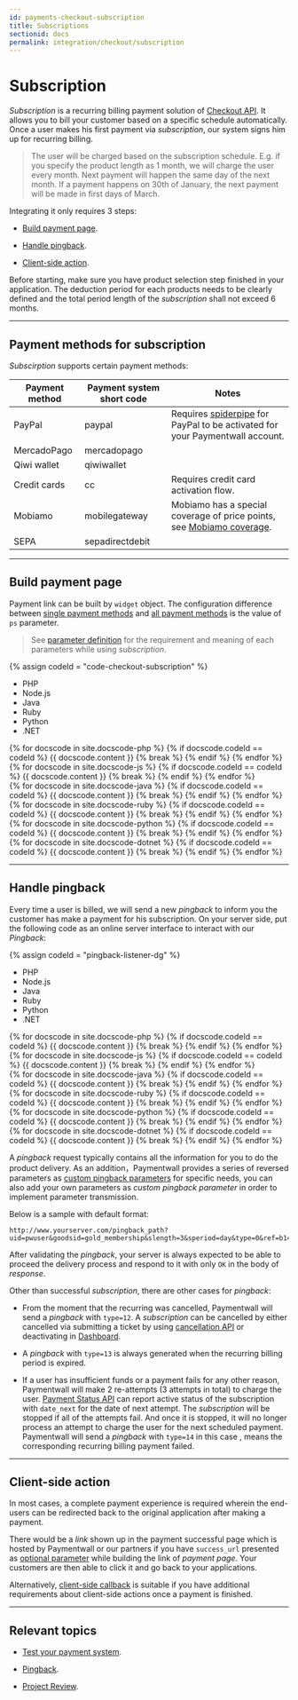 ```yaml
---
id: payments-checkout-subscription
title: Subscriptions
sectionid: docs
permalink: integration/checkout/subscription
---
```


# Subscription

*Subscription* is a recurring billing payment solution of [Checkout API](/integration/checkout-home). It allows you to bill your customer based on a specific schedule automatically. Once a user makes his first payment via *subscription*, our system signs him up for recurring billing.

> The user will be charged based on the subscription schedule. E.g. if you specify the product length as 1 month, we will charge the user every month. Next payment will happen the same day of the next month. If a payment happens on 30th of January, the next payment will be made in first days of March.

Integrating it only requires 3 steps:

* [Build payment page](#build-payment-page).

* [Handle pingback](#handle-pingback).

* [Client-side action](#client-side-action).

Before starting, make sure you have product selection step finished in your application. The deduction period for each products needs to be clearly defined and the total period length of the *subscription* shall not exceed 6 months.

***

## Payment methods for subscription

*Subscirption* supports certain payment methods:

|Payment method| Payment system short code| Notes |
|---|---|---|
| PayPal| paypal | Requires [spiderpipe](/guides/spiderpipe/paypal) for PayPal to be activated for your Paymentwall account.|
| MercadoPago | mercadopago |  |
| Qiwi wallet | qiwiwallet | |
| Credit cards | cc | Requires credit card activation flow.|
| Mobiamo | mobilegateway | Mobiamo has a special coverage of price points, see [Mobiamo coverage](http://www.mobiamo.com/coverage). |
| SEPA | sepadirectdebit | |


***

## Build payment page

Payment link can be built by ```widget``` object. The configuration difference between [single payment methods](/integration/checkout-home#checkout-api-uni) and [all payment methods](/integration/checkout-home#checkout-api-multi) is the value of ```ps``` parameter.

> See [parameter definition](/apis#section-checkout-subscription) for the requirement and meaning of each parameters while using *subscription*.

{% assign codeId = "code-checkout-subscription" %}
<div class="docs-code" id="{{ codeId }}">
  <ul class="docs-code-tabs">
    <li>
      <a class="docs-code-tabs__tab is-active" lang="php">PHP</a>
    </li>
    <li>
      <a class="docs-code-tabs__tab" lang="js">Node.js</a>
    </li>
    <li>
      <a class="docs-code-tabs__tab" lang="java">Java</a>
    </li>
    <li>
      <a class="docs-code-tabs__tab" lang="ruby">Ruby</a>
    </li>
    <li>
      <a class="docs-code-tabs__tab" lang="python">Python</a>
    </li>
    <li>
      <a class="docs-code-tabs__tab" lang="dotnet">.NET</a>
    </li>
  </ul>
  <div class="docs-code-tabs__body js-lang-php is-active">
    {% for docscode in site.docscode-php %}
    {% if docscode.codeId == codeId %}
    {{ docscode.content }}
    {% break %}
    {% endif %}
    {% endfor %}
  </div>
  <div class="docs-code-tabs__body js-lang-js">
    {% for docscode in site.docscode-js %}
    {% if docscode.codeId == codeId %}
    {{ docscode.content }}
    {% break %}
    {% endif %}
    {% endfor %}
  </div>
  <div class="docs-code-tabs__body js-lang-java">
    {% for docscode in site.docscode-java %}
    {% if docscode.codeId == codeId %}
    {{ docscode.content }}
    {% break %}
    {% endif %}
    {% endfor %}
  </div>
  <div class="docs-code-tabs__body js-lang-ruby">
    {% for docscode in site.docscode-ruby %}
    {% if docscode.codeId == codeId %}
    {{ docscode.content }}
    {% break %}
    {% endif %}
    {% endfor %}
  </div>
  <div class="docs-code-tabs__body js-lang-python">
    {% for docscode in site.docscode-python %}
    {% if docscode.codeId == codeId %}
    {{ docscode.content }}
    {% break %}
    {% endif %}
    {% endfor %}
  </div>
  <div class="docs-code-tabs__body js-lang-dotnet">
    {% for docscode in site.docscode-dotnet %}
    {% if docscode.codeId == codeId %}
    {{ docscode.content }}
    {% break %}
    {% endif %}
    {% endfor %}
  </div>
</div>

***

## Handle pingback

Every time a user is billed, we will send a new *pingback* to inform you the customer has make a payment for his subscription. On your server side, put the following code as an online server interface to interact with our *Pingback*:

{% assign codeId = "pingback-listener-dg" %}
<div class="docs-code" id="{{ codeId }}">
  <ul class="docs-code-tabs">
    <li>
      <a class="docs-code-tabs__tab is-active" lang="php">PHP</a>
    </li>
    <li>
      <a class="docs-code-tabs__tab" lang="js">Node.js</a>
    </li>
    <li>
      <a class="docs-code-tabs__tab" lang="java">Java</a>
    </li>
    <li>
      <a class="docs-code-tabs__tab" lang="ruby">Ruby</a>
    </li>
    <li>
      <a class="docs-code-tabs__tab" lang="python">Python</a>
    </li>
    <li>
      <a class="docs-code-tabs__tab" lang="dotnet">.NET</a>
    </li>
  </ul>
  <div class="docs-code-tabs__body js-lang-php is-active">
    {% for docscode in site.docscode-php %}
    {% if docscode.codeId == codeId %}
    {{ docscode.content }}
    {% break %}
    {% endif %}
    {% endfor %}
  </div>
  <div class="docs-code-tabs__body js-lang-js">
    {% for docscode in site.docscode-js %}
    {% if docscode.codeId == codeId %}
    {{ docscode.content }}
    {% break %}
    {% endif %}
    {% endfor %}
  </div>
  <div class="docs-code-tabs__body js-lang-java">
    {% for docscode in site.docscode-java %}
    {% if docscode.codeId == codeId %}
    {{ docscode.content }}
    {% break %}
    {% endif %}
    {% endfor %}
  </div>
  <div class="docs-code-tabs__body js-lang-ruby">
    {% for docscode in site.docscode-ruby %}
    {% if docscode.codeId == codeId %}
    {{ docscode.content }}
    {% break %}
    {% endif %}
    {% endfor %}
  </div>
  <div class="docs-code-tabs__body js-lang-python">
    {% for docscode in site.docscode-python %}
    {% if docscode.codeId == codeId %}
    {{ docscode.content }}
    {% break %}
    {% endif %}
    {% endfor %}
  </div>
  <div class="docs-code-tabs__body js-lang-dotnet">
    {% for docscode in site.docscode-dotnet %}
    {% if docscode.codeId == codeId %}
    {{ docscode.content }}
    {% break %}
    {% endif %}
    {% endfor %}
  </div>
</div>

A *pingback* request typically contains all the information for you to do the product delivery. As an addition，Paymentwall provides a series of reversed parameters as [custom pingback parameters](/reference/pingback/custom-parameter) for specific needs, you can also add your own parameters as *custom pingback parameter* in order to implement parameter transmission.

Below is a sample with default format:

```
http://www.yourserver.com/pingback_path?uid=pwuser&goodsid=gold_membership&slength=3&speriod=day&type=0&ref=b1493048890&sign_version=2&sig=d94b23ba8585f29978706dd1b153ead9
```

After validating the *pingback*, your server is always expected to be able to proceed the delivery process and respond to it with only ```OK``` in the body of *response*.

Other than successful *subscription*, there are other cases for *pingback*:

* From the moment that the recurring was cancelled, Paymentwall will send a *pingback* with ```type=12```. A *subscription* can be cancelled by either cancelled via submitting a ticket by using [cancellation API](/apis#section-tools-cancellation) or deactivating in [Dashboard](https://api.paymentwall.com/developers/reports/recurring-subscriptions/).

* A *pingback* with ```type=13``` is always generated when the recurring billing period is expired.

* If a user has insufficient funds or a payment fails for any other reason, Paymentwall will make 2 re-attempts (3 attempts in total) to charge the user. [Payment Status API](/apis#section-tools-payment-status) can report active status of the subscription with ```date_next``` for the date of next attempt. The *subscription* will be stopped if all of the attempts fail. And once it is stopped, it will no longer process an attempt to charge the user for the next scheduled payment. Paymentwall will send a *pingback* with ```type=14``` in this case , means the corresponding recurring billing payment failed.

***

## Client-side action

In most cases, a complete payment experience is required wherein the end-users can be redirected back to the original application after making a payment. 


There would be a *link* shown up in the payment successful page which is hosted by Paymentwall or our partners if you have ```success_url``` presented as [optional parameter](/apis#section-param-optional) while building the link of *payment page*. Your customers are then able to click it and go back to your applications.

Alternatively, [client-side callback](/reference/client-side-callback) is suitable if you have additional requirements about client-side actions once a payment is finished.

***

## Relevant topics

* [Test your payment system](/sandbox/test-payment).

* [Pingback](/reference/pingback-home).

* [Project Review](/guides/review-home).
